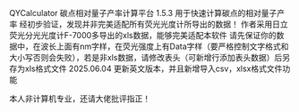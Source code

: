 QYCalculator
碳点相对量子产率计算平台 1.5.3
用于快速计算碳点的相对量子产率
经初步验证，发现并非完美适配所有荧光光度计所导出的数据！
作者采用日立荧光分光光度计F-7000多导出的xls数据，能够完美适配本软件
请先保证你的数据中，在波长上面有nm字样，在荧光强度上有Data字样（要严格控制文字格式和大小写否则会失败），若是非xls数据，请修改表头（可新增行添加表头数据）后另存为xls格式文件
2025.06.04 更新英文版本，并且新增导入csv，xlsx格式文件功能

本人非计算机专业，还请大佬批评指正！
